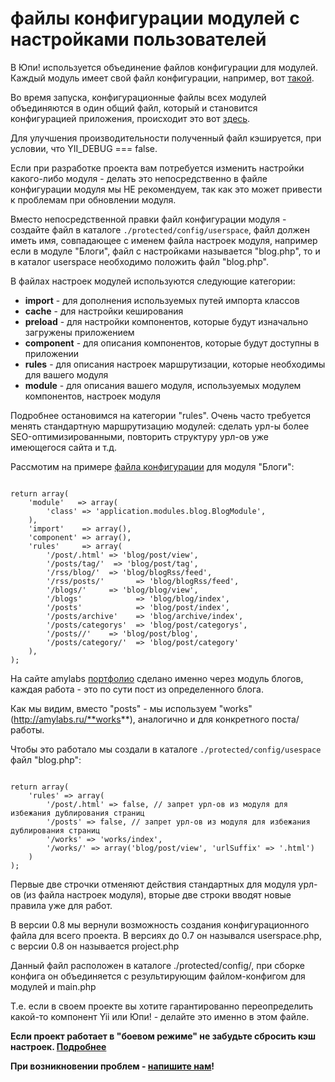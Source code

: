 файлы конфигурации модулей с настройками пользователей
==================================================================

В Юпи! используется объединение файлов конфигурации для модулей. 
Каждый модуль имеет свой файл конфигурации, например, вот [такой](https://github.com/yupe/yupe/blob/master/protected/modules/blog/install/blog.php).

Во время запуска, конфигурационные файлы всех модулей объединяются в один общий файл, который и становится конфигурацией приложения, происходит это вот [здесь](https://github.com/yupe/yupe/blob/master/public/index.php#L44-L45).

Для улучшения производительности полученный файл кэшируется, при условии, что YII_DEBUG === false.

Если при разработке проекта вам потребуется изменить настройки какого-либо модуля - делать это непосредственно в файле конфигурации модуля мы НЕ рекомендуем, так как это может привести к проблемам при обновлении модуля.

Вместо непосредственной правки файл конфигурации модуля - создайте файл в каталоге `./protected/config/userspace`, файл должен иметь имя, совпадающее с именем файла настроек модуля, например если в модуле "Блоги", файл с настройками называется "blog.php", то и в каталог userspace необходимо положить файл "blog.php".

В файлах настроек модулей используются следующие категории:

* **import**    - для дополнения используемых путей импорта классов
* **cache**     - для настройки кеширования
* **preload**   - для настройки компонентов, которые будут изначально загружены приложением
* **component** - для описания компонентов, которые будут доступны в приложении
* **rules**     - для описания настроек маршрутизации, которые необходимы для вашего модуля
* **module**    - для описания вашего модуля, используемых модулем компонентов, настроек модуля

Подробнее остановимся на категории "rules".
Очень часто требуется менять стандартную маршрутизацию модулей: сделать урл-ы более SEO-оптимизированными, повторить структуру урл-ов уже имеющегося сайта и т.д. 

Рассмотим на примере [файла конфигурации](https://github.com/yupe/yupe/blob/master/protected/modules/blog/install/blog.php) для модуля "Блоги":

<pre><code class="php">
return array(
    'module'   => array(
        'class' => 'application.modules.blog.BlogModule',
    ),
    'import'    => array(),
    'component' => array(),
    'rules'     => array(
        '/post/<slug>.html' => 'blog/post/view',
        '/posts/tag/<tag>'  => 'blog/post/tag',
        '/rss/blog/<blog>'  => 'blog/blogRss/feed',
        '/rss/posts/'       => 'blog/blogRss/feed',
        '/blogs/<slug>'     => 'blog/blog/view',
        '/blogs'            => 'blog/blog/index',
        '/posts'            => 'blog/post/index',
        '/posts/archive'    => 'blog/archive/index',
        '/posts/categorys'  => 'blog/post/categorys',        
        '/posts/<slug>/'    => 'blog/post/blog',
        '/posts/category/<alias>'  => 'blog/post/category'
    ),
); 
</code></pre>

На сайте amylabs [портфолио](http://amylabs.ru/works) сделано именно через модуль блогов, каждая работа - это по сути пост из определенного блога.

Как мы видим, вместо "posts" - мы используем "works" (http://amylabs.ru/**works**), аналогично и для конкретного поста/работы.

Чтобы это работало мы создали в каталоге `./protected/config/usespace` файл "blog.php":

<pre><code class="php">
return array(
    'rules' => array(
        '/post/<slug>.html' => false, // запрет урл-ов из модуля для избежания дублирования страниц
        '/posts' => false, // запрет урл-ов из модуля для избежания дублирования страниц
        '/works' => 'works/index',
        '/works/<slug>' => array('blog/post/view', 'urlSuffix' => '.html')
    )
);
</code></pre>

Первые две строчки отменяют действия стандартных для модуля урл-ов (из файла настроек модуля), вторые две строки вводят новые правила уже для работ.

В версии 0.8 мы вернули возможность создания конфигурационного файла для всего проекта. В версиях до 0.7 он назывался userspace.php, с версии 0.8 он называется project.php

Данный файл расположен в каталоге ./protected/config/, при сборке конфига он объединяется с результирующим файлом-конфигом для модулей и main.php

Т.е. если в своем проекте вы хотите гарантированно переопределить какой-то компонент Yii или Юпи! - делайте это именно в этом файле.

**Если проект работает в "боевом режиме" не забудьте сбросить кэш настроек. [Подробнее](http://yupe.ru/docs/yupe/config.manager.html)**

**При возникновении проблем - [напишите нам](http://amylabs.ru/contact)!**
